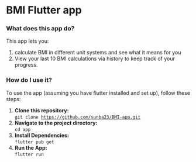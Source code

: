 # BMI Flutter app

### What does this app do?
This app lets you:
1. calculate BMI in different unit systems and see what it means for you
2. View your last 10 BMI calculations via history to keep track of your progress.

### How do I use it?
To use the app (assuming you have flutter installed and set up), follow these steps:

1. **Clone this repository:**\
   <code>git clone https://github.com/sunba23/BMI-app.git </code>
2. **Navigate to the project directory:**\
   <code>cd app</code>
3. **Install Dependencies:**\
   <code>flutter pub get</code>
4. **Run the App:**\
   <code>flutter run</code>
